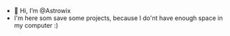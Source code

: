- 👋 Hi, I’m @Astrowix
- I'm here som save some projects, because I do'nt have enough space in my computer :)
